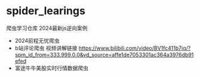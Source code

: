 # spider_learings
爬虫学习仓库  2024最新js逆向案例 
+ 2024前程无忧爬虫
+ b站评论爬虫  视频讲解链接 https://www.bilibili.com/video/BV1fc411b7iq/?spm_id_from=333.999.0.0&vd_source=affe1de7053301ac364a3976db91efed
+ 富途牛牛美股实时行情数据爬虫
